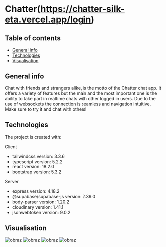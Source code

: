 # Chatter(https://chatter-silk-eta.vercel.app/login)
## Table of contents
* [General info](#general-info)
* [Technologies](#technologies)
* [Visualisation](#visualisation)


## General info
Chat with friends and strangers alike, is the motto of the Chatter chat app. It offers a variety of features but the main and the most important one is the ability to take part in realtime chats with other logged in users. Due to the use of websockets the connection is seamless and navigation intuitive. Make sure to try it and chat with others! 

## Technologies
The project is created with:

Client
* tailwindcss version: 3.3.6
* typescript version: 5.2.2
* react version: 18.2.0
* bootstrap version: 5.3.2

Server
* express version: 4.18.2
* @supabase/supabase-js version: 2.39.0
* body-parser version: 1.20.2
* cloudinary version: 1.41.1
* jsonwebtoken version: 9.0.2

## Visualisation

![obraz](https://github.com/LukassF/chatter/assets/132075104/4b2039d0-b266-41ee-a917-129a043e8ddf)
![obraz](https://github.com/LukassF/chatter/assets/132075104/ae68aa1f-909e-4570-a825-99da40ccef7a)
![obraz](https://github.com/LukassF/chatter/assets/132075104/ff90dd3e-1c68-44b1-a9d6-b39e3961a6ba)
![obraz](https://github.com/LukassF/chatter/assets/132075104/64d94cf6-9444-4be2-807c-4177fcc8f741)
